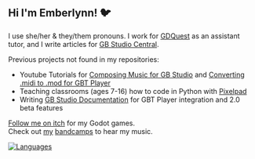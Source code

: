 ## Hi I'm Emberlynn! 🐦
  I use she/her & they/them pronouns. I work for [GDQuest](https://www.gdquest.com/) as an assistant tutor, and I write articles for [GB Studio Central](https://gbstudiocentral.com/).

Previous projects not found in my repositories:
- Youtube Tutorials for [Composing Music for GB Studio](https://youtu.be/cLQ3ybY_ACA) and [Converting .midi to .mod for GBT Player](https://youtu.be/4AxZqK9_jKE)
- Teaching classrooms (ages 7-16) how to code in Python with [Pixelpad](https://pixelpad.io)
- Writing [GB Studio Documentation](https://github.com/chrismaltby/gb-studio-site) for GBT Player integration and 2.0 beta features

[Follow me on itch](https://deertears.itch.io/) for my Godot games.  
Check out [my](https://daryldee.bandcamp.com/) [bandcamps](https://goodnightgirl.bandcamp.com) to hear my music.

[![Languages](https://github-readme-stats.vercel.app/api/top-langs/?username=deertears&layout=compact&langs_count=10&hide_border=true&custom_title=Languages&bg_color=00000000)](https://github.com/deertears)
